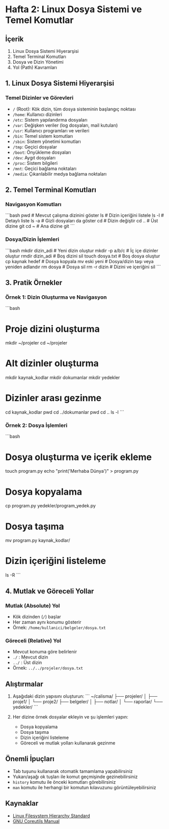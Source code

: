 # Hafta 2: Linux Dosya Sistemi ve Temel Komutlar

## İçerik
1. Linux Dosya Sistemi Hiyerarşisi
2. Temel Terminal Komutları
3. Dosya ve Dizin Yönetimi
4. Yol (Path) Kavramları

## 1. Linux Dosya Sistemi Hiyerarşisi

### Temel Dizinler ve Görevleri
- `/` (Root): Kök dizin, tüm dosya sisteminin başlangıç noktası
- `/home`: Kullanıcı dizinleri
- `/etc`: Sistem yapılandırma dosyaları
- `/var`: Değişken veriler (log dosyaları, mail kutuları)
- `/usr`: Kullanıcı programları ve verileri
- `/bin`: Temel sistem komutları
- `/sbin`: Sistem yönetimi komutları
- `/tmp`: Geçici dosyalar
- `/boot`: Önyükleme dosyaları
- `/dev`: Aygıt dosyaları
- `/proc`: Sistem bilgileri
- `/mnt`: Geçici bağlama noktaları
- `/media`: Çıkarılabilir medya bağlama noktaları

## 2. Temel Terminal Komutları

### Navigasyon Komutları
\`\`\`bash
pwd     # Mevcut çalışma dizinini göster
ls      # Dizin içeriğini listele
ls -l   # Detaylı liste
ls -a   # Gizli dosyaları da göster
cd      # Dizin değiştir
cd ..   # Üst dizine git
cd ~    # Ana dizine git
\`\`\`

### Dosya/Dizin İşlemleri
\`\`\`bash
mkdir dizin_adi        # Yeni dizin oluştur
mkdir -p a/b/c        # İç içe dizinler oluştur
rmdir dizin_adi       # Boş dizini sil
touch dosya.txt       # Boş dosya oluştur
cp kaynak hedef       # Dosya kopyala
mv eski yeni          # Dosya/dizin taşı veya yeniden adlandır
rm dosya             # Dosya sil
rm -r dizin          # Dizini ve içeriğini sil
\`\`\`

## 3. Pratik Örnekler

### Örnek 1: Dizin Oluşturma ve Navigasyon
\`\`\`bash
# Proje dizini oluşturma
mkdir ~/projeler
cd ~/projeler

# Alt dizinler oluşturma
mkdir kaynak_kodlar
mkdir dokumanlar
mkdir yedekler

# Dizinler arası gezinme
cd kaynak_kodlar
pwd
cd ../dokumanlar
pwd
cd ..
ls -l
\`\`\`

### Örnek 2: Dosya İşlemleri
\`\`\`bash
# Dosya oluşturma ve içerik ekleme
touch program.py
echo "print('Merhaba Dünya')" > program.py

# Dosya kopyalama
cp program.py yedekler/program_yedek.py

# Dosya taşıma
mv program.py kaynak_kodlar/

# Dizin içeriğini listeleme
ls -R
\`\`\`

## 4. Mutlak ve Göreceli Yollar

### Mutlak (Absolute) Yol
- Kök dizinden (`/`) başlar
- Her zaman aynı konumu gösterir
- Örnek: `/home/kullanici/belgeler/dosya.txt`

### Göreceli (Relative) Yol
- Mevcut konuma göre belirlenir
- `./` : Mevcut dizin
- `../` : Üst dizin
- Örnek: `../../projeler/dosya.txt`

## Alıştırmalar

1. Aşağıdaki dizin yapısını oluşturun:
\`\`\`
~/calisma/
    ├── projeler/
    │   ├── proje1/
    │   └── proje2/
    ├── belgeler/
    │   ├── notlar/
    │   └── raporlar/
    └── yedekler/
\`\`\`

2. Her dizine örnek dosyalar ekleyin ve şu işlemleri yapın:
   - Dosya kopyalama
   - Dosya taşıma
   - Dizin içeriğini listeleme
   - Göreceli ve mutlak yolları kullanarak gezinme

## Önemli İpuçları
- Tab tuşunu kullanarak otomatik tamamlama yapabilirsiniz
- Yukarı/aşağı ok tuşları ile komut geçmişinde gezinebilirsiniz
- `history` komutu ile önceki komutları görebilirsiniz
- `man` komutu ile herhangi bir komutun kılavuzunu görüntüleyebilirsiniz

## Kaynaklar
- [Linux Filesystem Hierarchy Standard](https://refspecs.linuxfoundation.org/FHS_3.0/fhs/index.html)
- [GNU Coreutils Manual](https://www.gnu.org/software/coreutils/manual/) 